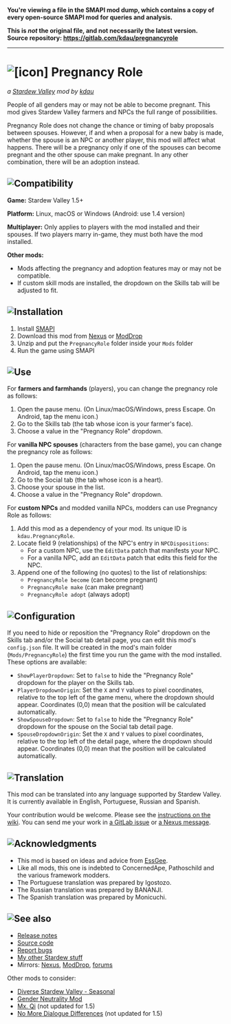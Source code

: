 **You're viewing a file in the SMAPI mod dump, which contains a copy of every open-source SMAPI mod
for queries and analysis.**

**This is _not_ the original file, and not necessarily the latest version.**  
**Source repository: https://gitlab.com/kdau/pregnancyrole**

----

# ![[icon]](promo/icon.png) Pregnancy Role

*a [Stardew Valley](http://stardewvalley.net/) mod by [kdau](https://www.kdau.com)*

People of all genders may or may not be able to become pregnant. This mod gives Stardew Valley farmers and NPCs the full range of possibilities.

Pregnancy Role does not change the chance or timing of baby proposals between spouses. However, if and when a proposal for a new baby is made, whether the spouse is an NPC or another player, this mod will affect what happens. There will be a pregnancy only if one of the spouses can become pregnant and the other spouse can make pregnant. In any other combination, there will be an adoption instead.

## ![Compatibility](https://www.kdau.com/headers/compatibility.png)

**Game:** Stardew Valley 1.5+

**Platform:** Linux, macOS or Windows (Android: use 1.4 version)

**Multiplayer:** Only applies to players with the mod installed and their spouses. If two players marry in-game, they must both have the mod installed.

**Other mods:**

* Mods affecting the pregnancy and adoption features may or may not be compatible.
* If custom skill mods are installed, the dropdown on the Skills tab will be adjusted to fit.

## ![Installation](https://www.kdau.com/headers/installation.png)

1. Install [SMAPI](https://smapi.io/)
1. Download this mod from [Nexus](https://www.nexusmods.com/stardewvalley/mods/5762?tab=files) or [ModDrop](https://www.moddrop.com/stardew-valley/mods/768494-pregnancy-role)
1. Unzip and put the `PregnancyRole` folder inside your `Mods` folder
1. Run the game using SMAPI

## ![Use](https://www.kdau.com/headers/use.png)

For **farmers and farmhands** (players), you can change the pregnancy role as follows:

1. Open the pause menu. (On Linux/macOS/Windows, press Escape. On Android, tap the menu icon.)
1. Go to the Skills tab (the tab whose icon is your farmer's face).
1. Choose a value in the "Pregnancy Role" dropdown.

For **vanilla NPC spouses** (characters from the base game), you can change the pregnancy role as follows:

1. Open the pause menu. (On Linux/macOS/Windows, press Escape. On Android, tap the menu icon.)
1. Go to the Social tab (the tab whose icon is a heart).
1. Choose your spouse in the list.
1. Choose a value in the "Pregnancy Role" dropdown.

For **custom NPCs** and modded vanilla NPCs, modders can use Pregnancy Role as follows:

1. Add this mod as a dependency of your mod. Its unique ID is `kdau.PregnancyRole`.
1. Locate field 9 (relationships) of the NPC's entry in `NPCDispositions`:
	* For a custom NPC, use the `EditData` patch that manifests your NPC.
	* For a vanilla NPC, add an `EditData` patch that edits this field for the NPC.
1. Append one of the following (no quotes) to the list of relationships:
	* `PregnancyRole become` (can become pregnant)
	* `PregnancyRole make` (can make pregnant)
	* `PregnancyRole adopt` (always adopt)

## ![Configuration](https://www.kdau.com/headers/configuration.png)

If you need to hide or reposition the "Pregnancy Role" dropdown on the Skills tab and/or the Social tab detail page, you can edit this mod's `config.json` file. It will be created in the mod's main folder (`Mods/PregnancyRole`) the first time you run the game with the mod installed. These options are available:

* `ShowPlayerDropdown`: Set to `false` to hide the "Pregnancy Role" dropdown for the player on the Skills tab.
* `PlayerDropdownOrigin`: Set the `X` and `Y` values to pixel coordinates, relative to the top left of the game menu, where the dropdown should appear. Coordinates (0,0) mean that the position will be calculated automatically.
* `ShowSpouseDropdown`: Set to `false` to hide the "Pregnancy Role" dropdown for the spouse on the Social tab detail page.
* `SpouseDropdownOrigin`: Set the `X` and `Y` values to pixel coordinates, relative to the top left of the detail page, where the dropdown should appear. Coordinates (0,0) mean that the position will be calculated automatically.

## ![Translation](https://www.kdau.com/headers/translation.png)

This mod can be translated into any language supported by Stardew Valley. It is currently available in English, Portuguese, Russian and Spanish.

Your contribution would be welcome. Please see the [instructions on the wiki](https://stardewvalleywiki.com/Modding:Translations). You can send me your work in [a GitLab issue](https://gitlab.com/kdau/pregnancyrole/-/issues) or [a Nexus message](https://www.nexusmods.com/stardewvalley/mods/5762?tab=posts).

## ![Acknowledgments](https://www.kdau.com/headers/acknowledgments.png)

* This mod is based on ideas and advice from [EssGee](https://www.nexusmods.com/stardewvalley/users/83595503).
* Like all mods, this one is indebted to ConcernedApe, Pathoschild and the various framework modders.
* The Portuguese translation was prepared by Igostozo.
* The Russian translation was prepared by BANANJI.
* The Spanish translation was prepared by Monicuchi.

## ![See also](https://www.kdau.com/headers/see-also.png)

* [Release notes](doc/RELEASE-NOTES.md)
* [Source code](https://gitlab.com/kdau/pregnancyrole)
* [Report bugs](https://gitlab.com/kdau/pregnancyrole/-/issues)
* [My other Stardew stuff](https://www.kdau.com/stardew)
* Mirrors:
	[Nexus](https://www.nexusmods.com/stardewvalley/mods/5762),
	[ModDrop](https://www.moddrop.com/stardew-valley/mods/768494-pregnancy-role),
	[forums](https://forums.stardewvalley.net/resources/pregnancy-role.53/)

Other mods to consider:

* [Diverse Stardew Valley - Seasonal](https://www.moddrop.com/stardew-valley/mods/580603-diverse-stardew-valley-dsv-seasonal)
* [Gender Neutrality Mod](https://www.nexusmods.com/stardewvalley/mods/722)
* [Mx. Qi](https://www.nexusmods.com/stardewvalley/mods/4310) (not updated for 1.5)
* [No More Dialogue Differences](https://www.nexusmods.com/stardewvalley/mods/4459) (not updated for 1.5)
